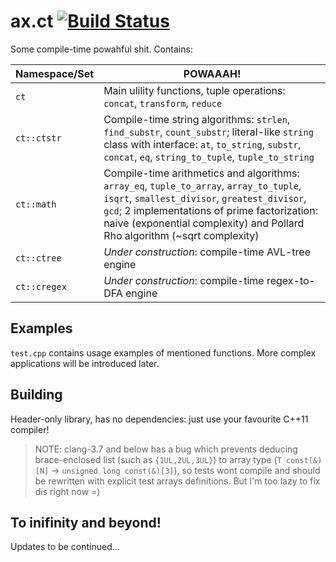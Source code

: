 # ax.ct [![Build Status](https://travis-ci.org/Mototroller/ax.ct.svg?branch=master)](https://travis-ci.org/Mototroller/ax.ct)

Some compile-time powahful shit. Contains:

Namespace/Set | POWAAAH!
--- | ---
`ct` | Main ulility functions, tuple operations: `concat`, `transform`, `reduce`
`ct::ctstr` | Compile-time string algorithms: `strlen`, `find_substr`, `count_substr`; literal-like `string` class with interface: `at`, `to_string`, `substr`, `concat`, `eq`, `string_to_tuple`, `tuple_to_string`
`ct::math` | Compile-time arithmetics and algorithms: `array_eq`, `tuple_to_array`, `array_to_tuple`, `isqrt`, `smallest_divisor`, `greatest_divisor`, `gcd`; 2 implementations of prime factorization: naive (exponential complexity) and Pollard Rho algorithm (~sqrt complexity)
`ct::ctree` | _Under construction_: compile-time AVL-tree engine
`ct::cregex` | _Under construction_: compile-time regex-to-DFA engine

## Examples

`test.cpp` contains usage examples of mentioned functions. More complex applications will be introduced later.

## Building

Header-only library, has no dependencies: just use your favourite C++11 compiler!

> NOTE: clang-3.7 and below has a bug which prevents deducing brace-enclosed list (such as `{1UL,2UL,3UL}`) to array type (`T const(&)[N]` -> `unsigned long const(&)[3]`), so tests wont compile and should be rewritten with explicit test arrays definitions. But I'm too lazy to fix dis right now =)

## To inifinity and beyond!

Updates to be continued...
